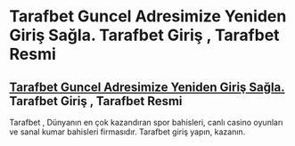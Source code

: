 # Tarafbet Guncel Adresimize Yeniden Giriş Sağla. Tarafbet Giriş , Tarafbet Resmi
## <a href="http://t.ly/NwhCa">Tarafbet Guncel Adresimize Yeniden Giriş Sağla. </a>Tarafbet Giriş , Tarafbet Resmi
Tarafbet , Dünyanın en çok kazandıran spor bahisleri, canlı casino oyunları ve sanal kumar bahisleri firmasıdır. Tarafbet giriş yapın, kazanın.

